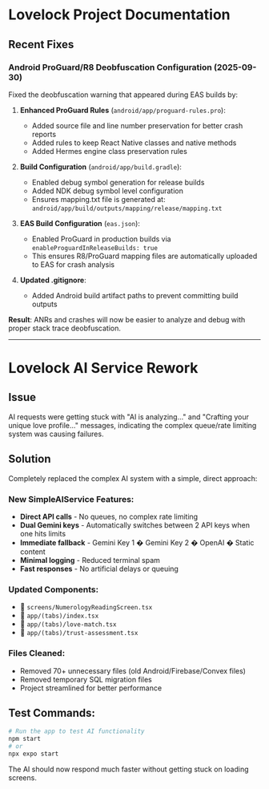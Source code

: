 # Lovelock Project Documentation

## Recent Fixes

### Android ProGuard/R8 Deobfuscation Configuration (2025-09-30)

Fixed the deobfuscation warning that appeared during EAS builds by:

1. **Enhanced ProGuard Rules** (`android/app/proguard-rules.pro`):
   - Added source file and line number preservation for better crash reports
   - Added rules to keep React Native classes and native methods
   - Added Hermes engine class preservation rules

2. **Build Configuration** (`android/app/build.gradle`):
   - Enabled debug symbol generation for release builds
   - Added NDK debug symbol level configuration
   - Ensures mapping.txt file is generated at: `android/app/build/outputs/mapping/release/mapping.txt`

3. **EAS Build Configuration** (`eas.json`):
   - Enabled ProGuard in production builds via `enableProguardInReleaseBuilds: true`
   - This ensures R8/ProGuard mapping files are automatically uploaded to EAS for crash analysis

4. **Updated .gitignore**:
   - Added Android build artifact paths to prevent committing build outputs

**Result**: ANRs and crashes will now be easier to analyze and debug with proper stack trace deobfuscation.

---

# Lovelock AI Service Rework

## Issue

AI requests were getting stuck with "AI is analyzing..." and "Crafting your unique love profile..." messages, indicating the complex queue/rate limiting system was causing failures.

## Solution

Completely replaced the complex AI system with a simple, direct approach:

### New SimpleAIService Features:

- **Direct API calls** - No queues, no complex rate limiting
- **Dual Gemini keys** - Automatically switches between 2 API keys when one hits limits
- **Immediate fallback** - Gemini Key 1 � Gemini Key 2 � OpenAI � Static content
- **Minimal logging** - Reduced terminal spam
- **Fast responses** - No artificial delays or queuing

### Updated Components:

-  `screens/NumerologyReadingScreen.tsx`
-  `app/(tabs)/index.tsx`
-  `app/(tabs)/love-match.tsx`
-  `app/(tabs)/trust-assessment.tsx`

### Files Cleaned:

- Removed 70+ unnecessary files (old Android/Firebase/Convex files)
- Removed temporary SQL migration files
- Project streamlined for better performance

## Test Commands:

```bash
# Run the app to test AI functionality
npm start
# or
npx expo start
```

The AI should now respond much faster without getting stuck on loading screens.
